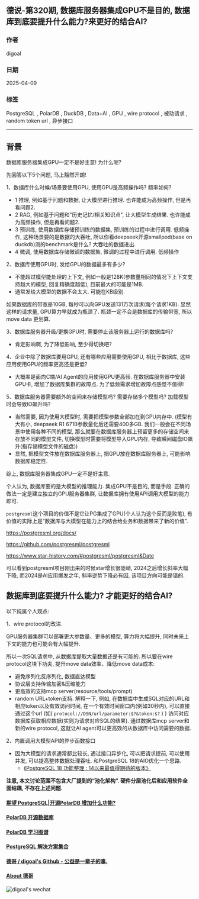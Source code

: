 ## 德说-第320期, 数据库服务器集成GPU不是目的, 数据库到底要提升什么能力?来更好的结合AI?   
                    
### 作者                    
digoal                    
                    
### 日期                    
2025-04-09                   
                    
### 标签                    
PostgreSQL , PolarDB , DuckDB , Data+AI , GPU , wire protocol , 被动请求 , random token url , 异步接口   
                    
----                    
                    
## 背景      
数据库服务器集成GPU一定不是好主意! 为什么呢?   
  
先回答以下5个问题, 马上豁然开朗!    
  
1、数据库什么时候/场景要使用GPU, 使用GPU是高频操作吗? 频率如何?    
- 1 推理, 例如基于问题和数据, 让大模型进行推理. 也许能成为高频操作, 但是再看问题2.    
- 2 RAG, 例如基于问题和"历史记忆/相关知识点", 让大模型生成结果. 也许能成为高频操作, 但是再看问题2.   
- 3 预训练, 使用数据库存储预训练的数据集, 预训练的过程中进行调用. 低频操作, 这种场景要的是数据的大吞吐, 所以你看deepseek开源smallpod(base on duckdb)测的benchmark是什么? 大吞吐的数据进出.    
- 4 微调, 使用数据库存储微调的数据集, 微调的过程中进行调用. 低频操作  
  
2、数据库使用GPU时, 发给GPU的数据最多有多少?  
- 不能超过模型能处理的上下文, 例如一般是128K(参数量相同的情况下上下文支持越大的模型, 回复精确度越低), 目前最大的可能是1MB.    
- 通常发给大模型的数据不会太大. 可能在KB级别.     
  
如果数据库的带宽是10GB, 每秒可以向GPU发送131万次请求(每个请求1KB). 显然这样的请求量, GPU算力早就成为瓶颈了. 瓶颈一定不会是数据库的传输带宽, 所以 move data 更划算.    
  
3、数据库服务器升级/更换GPU时, 需要停止该服务器上运行的数据库吗?  
- 肯定影响啊, 为了降低影响, 至少得切换吧?  
  
4、企业中除了数据库要用GPU, 还有哪些应用需要使用GPU, 相比于数据库, 这些应用使用GPU的频率更高还是更低?   
- 大概率是面向C端/AI Agent的应用使用GPU更高频. 在数据库服务器中安装GPU卡, 增加了数据库集群的故障点. 为了低频需求增加故障点感觉不值得!     
  
5、数据库服务器需要额外的空间来存储模型吗? 需要存储多个模型吗? 加载模型时会导致IO飙升吗?   
- 当然需要, 因为使用大模型时, 需要把模型参数全部加在到GPU内存中. (模型有大有小, deepseek R1 671B参数量化后还需要400多GB. 我们一般会在不同场景中使用各种不同的模型, 那么就要在数据库服务器上预留更多的存储空间来存放不同的模型文件, 切换模型时需要将模型导入GPU内存, 导致瞬间磁盘IO飙升(指存储模型文件的磁盘)) 
- 显然, 把模型文件放在数据库服务器上, 把GPU放在数据库服务器上, 可能影响数据库稳定性.    
  
综上, 数据库服务器集成GPU一定不是好主意.  
  
个人认为, 数据库要的是大模型的推理能力. 集成GPU不是目的, 而是手段. 正确的做法一定是建立独立的GPU服务器集群, 让数据库拥有使用API调用大模型的能力即可.   
  
`postgresml`这个项目的价值不是它让PG集成了GPU(个人认为这个反而是败笔), 有价值的实际上是“数据库与大模型在能力上的结合给业务和数据带来了新的价值”.  
  
https://postgresml.org/docs/  
  
https://github.com/postgresml/postgresml  
  
https://www.star-history.com/#postgresml/postgresml&Date  
  
可以看到postgresml项目刚出来的时候star增长很陡峭, 2024之后增长斜率大幅下降, 而2024是AI应用爆发之年, 斜率逆势下降必有因, 该项目方向可能是错的.  
  
## 数据库到底要提升什么能力? 才能更好的结合AI?   
以下纯属个人观点:  
  
1、wire protocol的改进.   
  
GPU服务器集群可以部署更大参数量、更多的模型, 算力将大幅提升, 同时未来上下文的能力也可能会有大幅提升.  
  
所以一次SQL请求中, 从数据库提取大量数据还是有可能的. 所以要在wire protocol这块下功夫, 提升move data效率、降低move data成本:   
- 避免序列化反序列化, 数据直达模型   
- 协议层支持传输加密&压缩能力   
- 更高效的支持mcp server(resource/tools/prompt)   
- random URL+token支持. 解释一下, 例如, 在数据库中生成SQL对应的URL和相应token以及有效访问时间, 在一个有效时间窗口内(例如30秒内), 可以直接通过这个url (如( `protocol://DSN/url/parameter:$?&token:$?` ) ) 访问对应数据库获取相应数据(实则为请求对应SQL的结果). 通过数据库mcp server和新的wire protocol, 这就让AI agent可以更高效的从数据库中访问需要的数据.      
  
2、内置调用大模型API的异步函数接口  
- 因为大模型的请求通常都比较长, 通过接口异步化, 可以把请求提前, 可以使用并发, 可以提高整体数据处理吞吐. 和PostgreSQL 18的AIO优化一个思路.   
    - [《PostgreSQL 18 功能整理 : 14以来最值得期待的版本》](../202504/20250407_11.md)  
  
<b> 注意, 本文讨论范围不包含大厂提到的“池化架构”. 硬件分层池化后和应用软件全面结耦, 不存在上述问题. </b>    
  
#### [期望 PostgreSQL|开源PolarDB 增加什么功能?](https://github.com/digoal/blog/issues/76 "269ac3d1c492e938c0191101c7238216")
  
  
#### [PolarDB 开源数据库](https://openpolardb.com/home "57258f76c37864c6e6d23383d05714ea")
  
  
#### [PolarDB 学习图谱](https://www.aliyun.com/database/openpolardb/activity "8642f60e04ed0c814bf9cb9677976bd4")
  
  
#### [PostgreSQL 解决方案集合](../201706/20170601_02.md "40cff096e9ed7122c512b35d8561d9c8")
  
  
#### [德哥 / digoal's Github - 公益是一辈子的事.](https://github.com/digoal/blog/blob/master/README.md "22709685feb7cab07d30f30387f0a9ae")
  
  
#### [About 德哥](https://github.com/digoal/blog/blob/master/me/readme.md "a37735981e7704886ffd590565582dd0")
  
  
![digoal's wechat](../pic/digoal_weixin.jpg "f7ad92eeba24523fd47a6e1a0e691b59")
  

